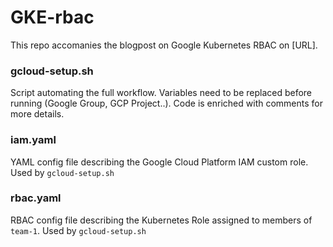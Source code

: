 # GKE-rbac
This repo accomanies the blogpost on Google Kubernetes RBAC on [URL].

### gcloud-setup.sh
Script automating the full workflow. Variables need to be replaced before running (Google Group, GCP Project..). Code is enriched with comments for more details.

### iam.yaml
YAML config file describing the Google Cloud Platform IAM custom role. Used by `gcloud-setup.sh`

### rbac.yaml
RBAC config file describing the Kubernetes Role assigned to members of `team-1`. Used by `gcloud-setup.sh`
